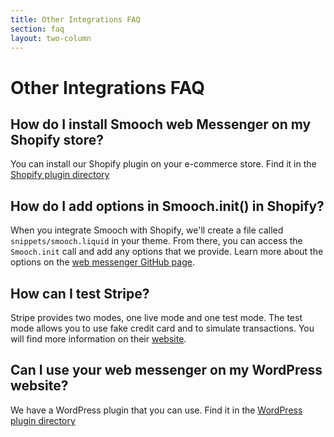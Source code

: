 ```yaml
---
title: Other Integrations FAQ
section: faq
layout: two-column
---
```


# Other Integrations FAQ

## How do I install Smooch web Messenger on my Shopify store?

You can install our Shopify plugin on your e-commerce store. Find it in the [Shopify plugin directory](https://apps.shopify.com/smooch)

## How do I add options in Smooch.init() in Shopify?

When you integrate Smooch with Shopify, we'll create a file called `snippets/smooch.liquid` in your theme. From there, you can access the `Smooch.init` call and add any options that we provide. Learn more about the options on the [web messenger GitHub page](https://github.com/smooch/smooch-js#individual-functions).

## How can I test Stripe?

Stripe provides two modes, one live mode and one test mode. The test mode allows you to use fake credit card and to simulate transactions. You will find more information on their [website](https://stripe.com/docs/dashboard#livemode-and-testing).

## Can I use your web messenger on my WordPress website?

We have a WordPress plugin that you can use. Find it in the [WordPress plugin directory](https://wordpress.org/plugins/smoochio-live-chat-messaging-for-your-website/)
